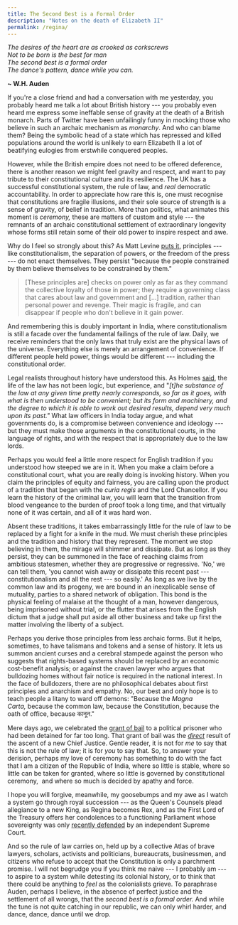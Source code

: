 ```yaml
---
title: The Second Best is a Formal Order
description: "Notes on the death of Elizabeth II"
permalink: /regina/
---
```


*The desires of the heart are as crooked as corkscrews\
Not to be born is the best for man\
The second best is a formal order\
The dance's pattern, dance while you can.*

**~ W.H. Auden**

If you're a close friend and had a conversation with me yesterday, you probably heard me talk a lot about British history --- you probably even heard me express some ineffable sense of gravity at the death of a British monarch. Parts of Twitter have been unfailingly funny in mocking those who believe in such an archaic mechanism as *monarchy*. And who can blame them? Being the symbolic head of a state which has repressed and killed populations around the world is unlikely to earn Elizabeth II a lot of beatifying eulogies from erstwhile conquered peoples. 

However, while the British empire does not need to be offered deference, there is another reason we might feel gravity and respect, and want to pay tribute to their constitutional culture and its resilience. The UK has a successful constitutional system, the rule of law, and *real* democratic accountability. In order to appreciate how rare this is, one must recognise that constitutions are fragile illusions, and their sole source of strength is a sense of gravity, of belief in tradition. More than politics, what animates this moment is *ceremony,* these are matters of custom and style --- the remnants of an archaic constitutional settlement of extraordinary longevity whose forms still retain some of their old power to inspire respect and awe.

Why do I feel so strongly about this? As Matt Levine [puts it](https://www.bloomberg.com/opinion/articles/2016-11-09/brambles-partners-and-options), principles --- like constitutionalism, the separation of powers, or the freedom of the press --- do not enact themselves. They persist "because the people constrained by them believe themselves to be constrained by them."

> [These principles are] checks on power only as far as they command the collective loyalty of those in power; they require a governing class that cares about law and government and [...] tradition, rather than personal power and revenge. Their magic is fragile, and can disappear if people who don't believe in it gain power.

And remembering this is doubly important in India, where constitutionalism is still a facade over the fundamental failings of the rule of law. Daily, we receive reminders that the only laws that truly exist are the physical laws of the universe. Everything else is merely an arrangement of convenience. If different people held power, things would be different --- including the constitutional order. 

Legal realists throughout history have understood this. As Holmes [said](https://www.gutenberg.org/files/2449/2449-h/2449-h.htm), the life of the law has not been logic, but experience, and "*[t]he substance of the law at any given time pretty nearly corresponds, so far as it goes, with what is then understood to be convenient; but its form and machinery, and the degree to which it is able to work out desired results, depend very much upon its past."* What law officers in India today argue, and what governments do, is a compromise between convenience and ideology --- but they must make those arguments in the constitutional courts, in the language of rights, and with the respect that is appropriately due to the law lords. 

Perhaps you would feel a little more respect for English tradition if you understood how steeped we are in it. When you make a claim before a constitutional court, what you are really doing is invoking history. When you claim the principles of equity and fairness, you are calling upon the product of a tradition that began with the *curia regis* and the Lord Chancellor. If you learn the history of the criminal law, you will learn that the transition from blood vengeance to the burden of proof took a long time, and that virtually none of it was certain, and all of it was hard won. 

Absent these traditions, it takes embarrassingly little for the rule of law to be replaced by a fight for a knife in the mud. We must cherish these principles and the tradition and history that they represent. The moment we stop believing in them, the mirage will shimmer and dissipate. But as long as they persist, they can be summoned in the face of reaching claims from ambitious statesmen, whether they are progressive or regressive. 'No,' we can tell them, 'you cannot wish away or dissipate this recent past --- constitutionalism and all the rest --- so easily.' As long as we live by the common law and its progeny, we are bound in an inexplicable sense of mutuality, parties to a shared network of obligation. This bond is the physical feeling of malaise at the thought of a man, however dangerous, being imprisoned without trial, or the flutter that arises from the English dictum that a judge shall put aside all other business and take up first the matter involving the liberty of a subject.   

Perhaps you derive those principles from less archaic forms. But it helps, sometimes, to have talismans and tokens and a sense of history. It lets us summon ancient curses and a cerebral stampede against the person who suggests that rights-based systems should be replaced by an economic cost-benefit analysis; or against the craven lawyer who argues that bulldozing homes without fair notice is required in the national interest. In the face of bulldozers, there are no philosophical debates about first principles and anarchism and empathy. No, our best and only hope is to teach people a litany to ward off demons: "Because the *Magna Carta,* because the common law, because the Constitution, because the oath of office, because कानून." 

Mere days ago, we celebrated the [grant of bail](https://www.thehindu.com/news/national/supreme-court-grants-bail-to-kerala-journalist-siddique-kappan/article65869975.ece) to a political prisoner who had been detained for far too long. That grant of bail was the *[direct](https://indianexpress.com/article/india/cji-lalit-led-bench-will-hear-pleas-of-kappan-navlakha-pils-8117470/)* result of the ascent of a new Chief Justice. Gentle reader, it is not for *me* to say that this is not the rule of law; it is for *you* to say that. So, to answer your derision, perhaps my love of ceremony has something to do with the fact that I am a citizen of the Republic of India, where so little is stable, where so little can be taken for granted, where so little is governed by constitutional ceremony,  and where so much is decided by apathy and force. 

I hope you will forgive, meanwhile, my goosebumps and my awe as I watch a system go through royal succession --- as the Queen's Counsels plead allegiance to a new King, as Regina becomes Rex, and as the First Lord of the Treasury offers her condolences to a functioning Parliament whose sovereignty was only [recently defended](https://en.wikipedia.org/wiki/R_(Miller)_v_The_Prime_Minister_and_Cherry_v_Advocate_General_for_Scotland) by an independent Supreme Court. 

And so the rule of law carries on, held up by a collective Atlas of brave lawyers, scholars, activists and politicians, bureaucrats, businessmen, and citizens who refuse to accept that the Constitution is only a parchment promise. I will not begrudge you if you think me naive --- I probably am --- to aspire to a system while detesting its colonial history, or to think that there could be anything to *feel* as the colonialists grieve. To paraphrase Auden, perhaps I believe, in the absence of perfect justice and the settlement of all wrongs, that the *second best is a formal order.* And while the tune is not quite catching in our republic, we can only whirl harder, and dance, dance, dance until we drop. 
